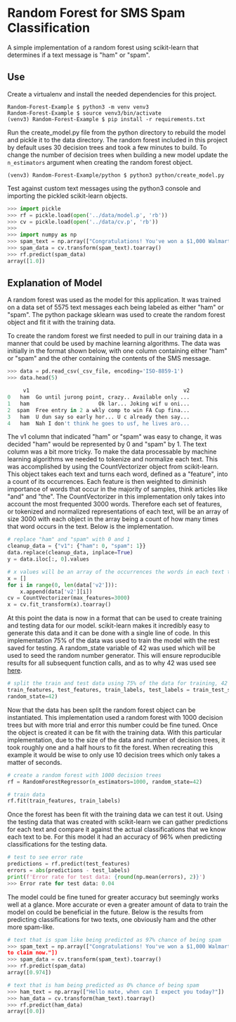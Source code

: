 # Random Forest for SMS Spam Classification
A simple implementation of a random forest using scikit-learn that determines if a text message is "ham" or "spam".

## Use
Create a virtualenv and install the needed dependencies for this project.
```
Random-Forest-Example $ python3 -m venv venv3
Random-Forest-Example $ source venv3/bin/activate
(venv3) Random-Forest-Example $ pip install -r requirements.txt 
```

Run the create_model.py file from the python directory to rebuild the model and pickle it to the data directory. The random forest included in this project by default uses 30 decision trees and took a few minutes to build. To change the number of decision trees when building a new model update the `n_estimators` argument when creating the random forest object.
```
(venv3) Random-Forest-Example/python $ python3 python/create_model.py 
```
Test against custom text messages using the python3 console and importing the pickled scikit-learn objects.
```python
>>> import pickle
>>> rf = pickle.load(open('../data/model.p', 'rb'))
>>> cv = pickle.load(open('../data/cv.p', 'rb'))
>>> 
>>> import numpy as np
>>> spam_text = np.array(["Congratulations! You've won a $1,000 Walmart gift card. Go to http://bit.ly/123456 to claim now."])
>>> spam_data = cv.transform(spam_text).toarray()
>>> rf.predict(spam_data)
array([1.0])
```

## Explanation of Model
A random forest was used as the model for this application. It was trained on a data set of 5575 text messages each being labeled as either "ham" or "spam". The python package sklearn was used to create the random forest object and fit it with the training data.

To create the random forest we first needed to pull in our training data in a manner that could be used by machine learning algorithms. The data was initially in the format shown below, with one column containing either "ham" or "spam" and the other containing the contents of the SMS message.
```python
>>> data = pd.read_csv(_csv_file, encoding='ISO-8859-1')
>>> data.head(5)

     v1                                                 v2
0   ham  Go until jurong point, crazy.. Available only ...
1   ham                      Ok lar... Joking wif u oni...
2  spam  Free entry in 2 a wkly comp to win FA Cup fina...
3   ham  U dun say so early hor... U c already then say...
4   ham  Nah I don't think he goes to usf, he lives aro...
```
The v1 column that indicated "ham" or "spam" was easy to change, it was decided "ham" would be represented by 0 and "spam" by 1. The text column was a bit more tricky. To make the data processable by machine learning algorithms we needed to tokenize and normalize each text. This was accomplished by using the CountVectorizer object from scikit-learn. This object takes each text and turns each word, defined as a "feature", into a count of its occurrences. Each feature is then weighted to diminish importance of words that occur in the majority of samples, think articles like "and" and "the". The CountVectorizer in this implementation only takes into account the most frequented 3000 words. Therefore each set of features, or tokenized and normalized representations of each text, will be an array of size 3000 with each object in the array being a count of how many times that word occurs in the text. Below is the implementation.
```python
# replace "ham" and "spam" with 0 and 1
cleanup_data = {"v1": {"ham": 0, "spam": 1}}
data.replace(cleanup_data, inplace=True)
y = data.iloc[:, 0].values

# x values will be an array of the occurrences the words in each text tokenized by CountVectorizer
x = []
for i in range(0, len(data['v2'])):
    x.append(data['v2'][i])
cv = CountVectorizer(max_features=3000)
x = cv.fit_transform(x).toarray()
```
At this point the data is now in a format that can be used to create training and testing data for our model. scikit-learn makes it incredibly easy to generate this data and it can be done with a single line of code. In this implementation 75% of the data was used to train the model with the rest saved for testing. A random_state variable of 42 was used which will be used to seed the random number generator. This will ensure reproducible results for all subsequent function calls, and as to why 42 was used see [here](https://en.wikipedia.org/wiki/Phrases_from_The_Hitchhiker%27s_Guide_to_the_Galaxy#The_Answer_to_the_Ultimate_Question_of_Life,_the_Universe,_and_Everything_is_42).
```python
# split the train and test data using 75% of the data for training, 42 is used as the random state
train_features, test_features, train_labels, test_labels = train_test_split(x, y, test_size=0.25,
random_state=42)
```
Now that the data has been split the random forest object can be instantiated. This implementation used a random forest with 1000 decision trees but with more trial and error this number could be fine tuned. Once the object is created it can be fit with the training data. With this particular implementation, due to the size of the data and number of decision trees, it took roughly one and a half hours to fit the forest. When recreating this example it would be wise to only use 10 decision trees which only takes a matter of seconds.
```python
# create a random forest with 1000 decision trees
rf = RandomForestRegressor(n_estimators=1000, random_state=42)

# train data
rf.fit(train_features, train_labels)
```

Once the forest has been fit with the training data we can test it out. Using the testing data that was created with scikit-learn we can gather predictions for each text and compare it against the actual classifications that we know each text to be. For this model it had an accuracy of 96% when predicting classifications for the testing data.
```python
# test to see error rate
predictions = rf.predict(test_features)
errors = abs(predictions - test_labels)
print(f'Error rate for test data: {round(np.mean(errors), 2)}')
>>> Error rate for test data: 0.04
```
The model could be fine tuned for greater accuracy but seemingly works well at a glance. More accurate or even a greater amount of data to train the model on could be beneficial in the future. Below is the results from predicting classifications for two texts, one obviously ham and the other more spam-like.
```python
# text that is spam like being predicted as 97% chance of being spam
>>> spam_text = np.array(["Congratulations! You've won a $1,000 Walmart gift card. Go to http://bit.ly/123456
to claim now."])
>>> spam_data = cv.transform(spam_text).toarray()
>>> rf.predict(spam_data)
array([0.974])

# text that is ham being predicted as 0% chance of being spam
>>> ham_text = np.array(["Hello mate, when can I expect you today?"])
>>> ham_data = cv.transform(ham_text).toarray()
>>> rf.predict(ham_data)
array([0.0])
```